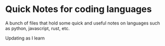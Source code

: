 # Quick Notes for coding languages

A bunch of files that hold some quick and useful notes on languages such as python, javascript, rust, etc.

Updating as I learn